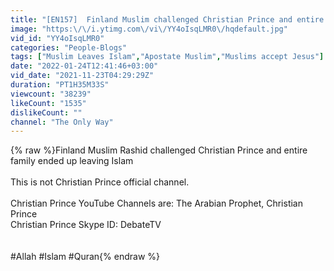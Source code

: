 ```yaml
---
title: "[EN157]  Finland Muslim challenged Christian Prince and entire family ended up leaving Islam"
image: "https:\/\/i.ytimg.com\/vi\/YY4oIsqLMR0\/hqdefault.jpg"
vid_id: "YY4oIsqLMR0"
categories: "People-Blogs"
tags: ["Muslim Leaves Islam","Apostate Muslim","Muslims accept Jesus"]
date: "2022-01-24T12:41:46+03:00"
vid_date: "2021-11-23T04:29:29Z"
duration: "PT1H35M33S"
viewcount: "38239"
likeCount: "1535"
dislikeCount: ""
channel: "The Only Way"
---
```

{% raw %}Finland Muslim Rashid challenged Christian Prince and entire family ended up leaving Islam<br /><br />This is not Christian Prince official channel.<br /><br />Christian Prince YouTube Channels are: The Arabian Prophet, Christian Prince<br />Christian Prince Skype ID: DebateTV<br /><br /><br />#Allah #Islam #Quran{% endraw %}
